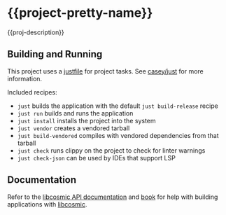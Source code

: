 # {{project-pretty-name}}

{{proj-description}}

## Building and Running
This project uses a [justfile](./justfile) for project tasks. See [casey/just][just] for more information.

Included recipes:

- `just` builds the application with the default `just build-release` recipe
- `just run` builds and runs the application
- `just install` installs the project into the system
- `just vendor` creates a vendored tarball
- `just build-vendored` compiles with vendored dependencies from that tarball
- `just check` runs clippy on the project to check for linter warnings
- `just check-json` can be used by IDEs that support LSP

## Documentation

Refer to the [libcosmic API documentation][api-docs] and [book][book] for help with building applications with [libcosmic][libcosmic].

[api-docs]: https://pop-os.github.io/libcosmic/cosmic/
[book]: https://pop-os.github.io/libcosmic-book/
[libcosmic]: https://github.com/pop-os/libcosmic/
[just]: https://github.com/casey/just
